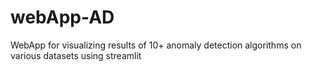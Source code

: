 # webApp-AD
WebApp for visualizing results of 10+ anomaly detection algorithms on various datasets using streamlit

